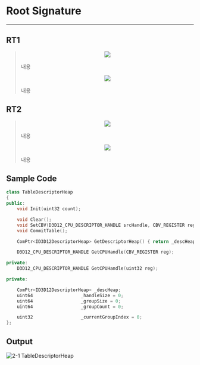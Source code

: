 # Root Signature
---
## RT1
> <p align="center"><img src="https://github.com/RushBsite/DirectX/assets/28249906/0887f78b-e455-441f-a9d4-fce487c36912"></p>
> 내용
> <p align="center"><img src="https://github.com/RushBsite/DirectX/assets/28249906/583e7ece-71ae-46bc-acc1-057e659c6f20"></p>
> 내용

## RT2
><p align="center"><img src="https://github.com/RushBsite/DirectX/assets/28249906/eb3cdaed-cea0-44a2-9c43-103f2ebe5170"></p>
>내용
><p align="center"><img src="https://github.com/RushBsite/DirectX/assets/28249906/a9e62430-8a3f-4619-b223-89f28215c019"></p>
>내용

## Sample Code
```Cpp
class TableDescriptorHeap
{
public:
	void Init(uint32 count);

	void Clear();
	void SetCBV(D3D12_CPU_DESCRIPTOR_HANDLE srcHandle, CBV_REGISTER reg);
	void CommitTable();

	ComPtr<ID3D12DescriptorHeap> GetDescriptorHeap() { return _descHeap; }

	D3D12_CPU_DESCRIPTOR_HANDLE GetCPUHandle(CBV_REGISTER reg);

private:
	D3D12_CPU_DESCRIPTOR_HANDLE GetCPUHandle(uint32 reg);

private:

	ComPtr<ID3D12DescriptorHeap> _descHeap;
	uint64					_handleSize = 0;
	uint64					_groupSize = 0;
	uint64					_groupCount = 0;

	uint32					_currentGroupIndex = 0;
};
```

## Output
![2-1 TableDescriptorHeap](https://github.com/RushBsite/DirectX/assets/28249906/c21c0a76-1cd1-45ce-af36-6376487ca9ca)
